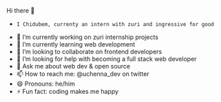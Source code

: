 Hi there 👋

-     I Chidubem, currenty an intern with zuri and ingressive for good
- 🔭 I’m currently working on zuri internship projects
- 🌱 I’m currently learning web development
- 👯 I’m looking to collaborate on frontend developers
- 🤔 I’m looking for help with becoming a full stack web developer
- 💬 Ask me about web dev & open source
- 📫 How to reach me: @uchenna_dev on twitter
- 😄 Pronouns: he/him
- ⚡ Fun fact: coding makes me happy
